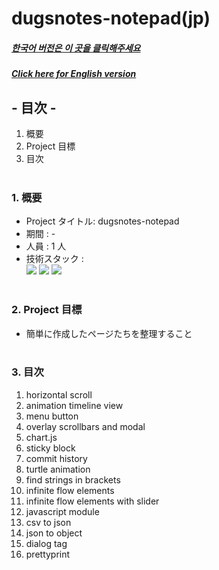 # dugsnotes-notepad(jp)

##### [한국어 버전은 이 곳을 클릭해주세요](README.md)

##### [Click here for English version](README_EN.md)

## - 目次 -

1. 概要
2. Project 目標
3. 目次
   </br>
   </br>

### 1. 概要

- Project タイトル: dugsnotes-notepad
- 期間 : -
- 人員 : 1 人
- 技術スタック : </br>
  <img src="https://img.shields.io/badge/HTML5-E34F26?style=for-the-badge&logo=HTML5&logoColor=white">
  <img src="https://img.shields.io/badge/CSS3-1572B6?style=for-the-badge&logo=CSS3&logoColor=white">
  <img src="https://img.shields.io/badge/Javascript-F7DF1E?style=for-the-badge&logo=Javascript&logoColor=white">
  </br>
  </br>

### 2. Project 目標

- 簡単に作成したページたちを整理すること
  </br>
  </br>

### 3. 目次

1. horizontal scroll
2. animation timeline view
3. menu button
4. overlay scrollbars and modal
5. chart.js
6. sticky block
7. commit history
8. turtle animation
9. find strings in brackets
10. infinite flow elements
11. infinite flow elements with slider
12. javascript module
13. csv to json
14. json to object
15. dialog tag
16. prettyprint
